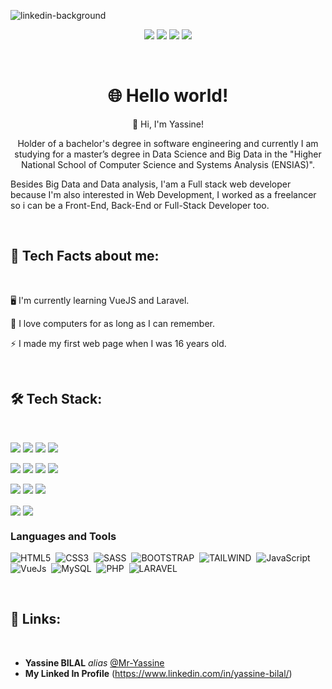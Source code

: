 <!-- Profile views -->

![linkedin-background](https://user-images.githubusercontent.com/85122412/122470909-88242600-cfb6-11eb-8f3b-b10d83f049f4.png)


<!-- Personal facts -->

<p align="center">
  <img src="https://img.shields.io/badge/Age-22-blue">
  <img src="https://img.shields.io/badge/Focus-Web%20Development%20and%20Data%20Analysis-blue">
  <img src="https://img.shields.io/badge/From-Morocco-blue">
  <img src="https://img.shields.io/badge/Languages-Arabic%2C%20French%20and%20English-blue">

</p>

<br>

<!-- Introduction -->

<h1 align="center">🌐 Hello world!</h1>


<p align="center">
  👋 Hi, I'm Yassine!
</p>

<p align="center">
  Holder of a bachelor's degree in software engineering and currently I am studying for a master’s degree in Data Science and Big Data in the "Higher National School of Computer Science and Systems Analysis (ENSIAS)". 

  Besides Big Data and Data analysis, I'am a Full stack web developer because I'm also interested in Web Development, I worked as a freelancer so i can be a Front-End, Back-End or Full-Stack Developer too.
</p>

<br>

<!-- Tech Facts about me -->

<h2>💬 Tech Facts about me:</h2>

<br>

🖥 I'm currently learning VueJS and Laravel.

💾 I love computers for as long as I can remember.

⚡ I made my first web page when I was 16 years old.

<br>

<!-- Tech Stack -->

<h2>🛠️ Tech Stack:</h2>

<br>

<p>
  <img src="https://img.shields.io/badge/HTML-05122A?style=flat&logo=HTML5">
  <img src="https://img.shields.io/badge/CSS-05122A?style=flat&logo=CSS3&logoColor=2965F1">
  <img src="https://img.shields.io/badge/Sass-05122A?style=flat&logo=Sass">
  <img src="https://img.shields.io/badge/Bootstrap-05122A?style=flat&logo=Bootstrap">
</p>

<p>
  <img src="https://img.shields.io/badge/JavaScript-05122A?style=flat&logo=JavaScript">
  <img src="https://img.shields.io/badge/JSON-05122A?style=flat&logo=JSON&logoColor=B1B1B1">
  <img src="https://img.shields.io/badge/MySQL-05122A?style=flat&logo=MySQL&logoColor=FFFFFF">
  <img src="https://img.shields.io/badge/Python-05122A?style=flat&logo=Python">
</p>


<p>
  <img src="https://img.shields.io/badge/Git-05122A?style=flat&logo=Git">
  <img src="https://img.shields.io/badge/GitHub-05122A?style=flat&logo=GitHub">
  <img src="https://img.shields.io/badge/Visual%20Studio%20Code-05122A?style=flat&logo=Visual-Studio-Code&logoColor=37A2EA">
</p>


<div>
<img align=center src="https://github-readme-stats.vercel.app/api/?username=ouchenn&show_icons=true&theme=algolia&hide_border=true" />
<img align=center src="https://github-readme-stats.vercel.app/api/top-langs/?username=ouchenn&langs_count=8&hide=shell,hack&layout=compact&theme=algolia&hide_border=true" />
</div>

### Languages and Tools

![HTML5](https://img.shields.io/badge/HTML5-05122A?style=flat&logo=html5)&nbsp;
![CSS3](https://img.shields.io/badge/CSS3-05122A?style=flat&logo=css3)&nbsp;
![SASS](https://img.shields.io/badge/SASS-05122A?style=flat&logo=SASS)&nbsp;
![BOOTSTRAP](https://img.shields.io/badge/Bootstrap-05122A?style=flat&logo=BOOTSTRAP)&nbsp;
![TAILWIND](https://img.shields.io/badge/Tailwind%20CSS-05122A?style=flat&logo=tailwindcss)&nbsp;
![JavaScript](https://img.shields.io/badge/JavaScript-05122A?style=flat&logo=javascript)&nbsp;
![VueJs](https://img.shields.io/badge/Vue%20JS-05122A?style=flat&logo=vuedotjs)&nbsp;
![MySQL](https://img.shields.io/badge/MySQL-05122A?style=flat&logo=mysql&logoColor=F29111)&nbsp;
![PHP](https://img.shields.io/badge/PHP-05122A?style=flat&logo=php)&nbsp;
![LARAVEL](https://img.shields.io/badge/Laravel-05122A?style=flat&logo=laravel)&nbsp;


<br>


<!-- Links -->

<h2>🔗 Links:</h2>

<br>

* **Yassine BILAL** _alias_ [@Mr-Yassine](https://github.com/Mr-Yassine)
* **My Linked In Profile** (https://www.linkedin.com/in/yassine-bilal/)




